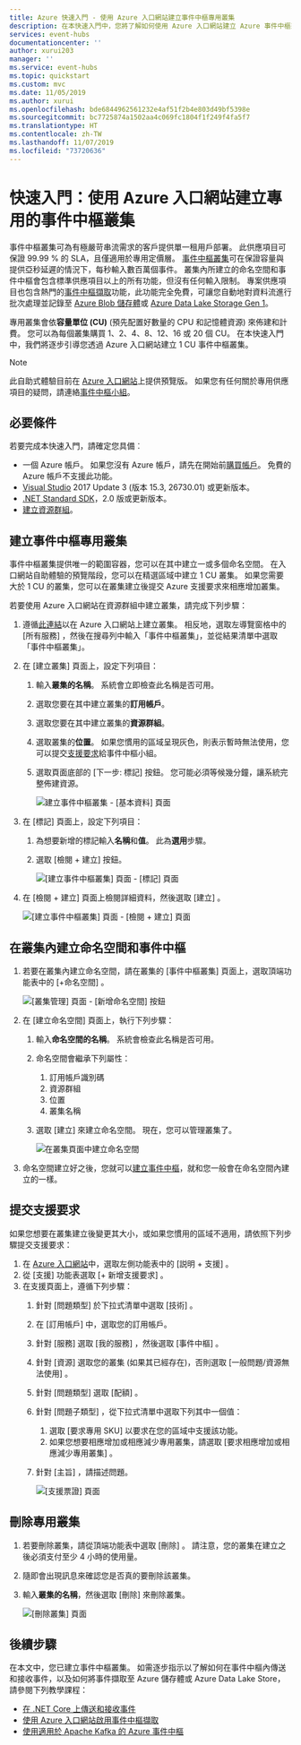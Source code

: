```yaml
---
title: Azure 快速入門 - 使用 Azure 入口網站建立事件中樞專用叢集
description: 在本快速入門中，您將了解如何使用 Azure 入口網站建立 Azure 事件中樞叢集。
services: event-hubs
documentationcenter: ''
author: xurui203
manager: ''
ms.service: event-hubs
ms.topic: quickstart
ms.custom: mvc
ms.date: 11/05/2019
ms.author: xurui
ms.openlocfilehash: bde6844962561232e4af51f2b4e803d49bf5398e
ms.sourcegitcommit: bc7725874a1502aa4c069fc1804f1f249f4fa5f7
ms.translationtype: HT
ms.contentlocale: zh-TW
ms.lasthandoff: 11/07/2019
ms.locfileid: "73720636"
---
```

# <a name="quickstart-create-a-dedicated-event-hubs-cluster-using-azure-portal"></a>快速入門：使用 Azure 入口網站建立專用的事件中樞叢集 
事件中樞叢集可為有極嚴苛串流需求的客戶提供單一租用戶部署。 此供應項目可保證 99.99 % 的 SLA，且僅適用於專用定價層。 [事件中樞叢集](event-hubs-dedicated-overview.md)可在保證容量與提供亞秒延遲的情況下，每秒輸入數百萬個事件。 叢集內所建立的命名空間和事件中樞會包含標準供應項目以上的所有功能，但沒有任何輸入限制。 專案供應項目也包含熱門的[事件中樞擷取](event-hubs-capture-overview.md)功能，此功能完全免費，可讓您自動地對資料流進行批次處理並記錄至 [Azure Blob 儲存體](../storage/blobs/storage-blobs-introduction.md)或 [Azure Data Lake Storage Gen 1](../data-lake-store/data-lake-store-overview.md)。

專用叢集會依**容量單位 (CU)** (預先配置好數量的 CPU 和記憶體資源) 來佈建和計費。 您可以為每個叢集購買 1、2、4、8、12、16 或 20 個 CU。 在本快速入門中，我們將逐步引導您透過 Azure 入口網站建立 1 CU 事件中樞叢集。

> [!NOTE]
> 此自助式體驗目前在 [Azure 入口網站](https://aka.ms/eventhubsclusterquickstart)上提供預覽版。 如果您有任何關於專用供應項目的疑問，請連絡[事件中樞小組](mailto:askeventhubs@microsoft.com)。


## <a name="prerequisites"></a>必要條件
若要完成本快速入門，請確定您具備︰

- 一個 Azure 帳戶。 如果您沒有 Azure 帳戶，請先在開始前[購買帳戶](https://azure.microsoft.com/pricing/purchase-options/pay-as-you-go/)。 免費的 Azure 帳戶不支援此功能。 
- [Visual Studio](https://visualstudio.microsoft.com/vs/) 2017 Update 3 (版本 15.3, 26730.01) 或更新版本。
- [.NET Standard SDK](https://dotnet.microsoft.com/download)，2.0 版或更新版本。
- [建立資源群組](../event-hubs/event-hubs-create.md#create-a-resource-group)。

## <a name="create-an-event-hubs-dedicated-cluster"></a>建立事件中樞專用叢集
事件中樞叢集提供唯一的範圍容器，您可以在其中建立一或多個命名空間。 在入口網站自助體驗的預覽階段，您可以在精選區域中建立 1 CU 叢集。 如果您需要大於 1 CU 的叢集，您可以在叢集建立後提交 Azure 支援要求來相應增加叢集。

若要使用 Azure 入口網站在資源群組中建立叢集，請完成下列步驟：

1. 遵循[此連結](https://aka.ms/eventhubsclusterquickstart)以在 Azure 入口網站上建立叢集。 相反地，選取左導覽窗格中的 [所有服務]  ，然後在搜尋列中輸入「事件中樞叢集」，並從結果清單中選取「事件中樞叢集」。
2. 在 [建立叢集]  頁面上，設定下列項目：
    1. 輸入**叢集的名稱**。 系統會立即檢查此名稱是否可用。
    2. 選取您要在其中建立叢集的**訂用帳戶**。
    3. 選取您要在其中建立叢集的**資源群組**。
    4. 選取叢集的**位置**。 如果您慣用的區域呈現灰色，則表示暫時無法使用，您可以提交[支援要求](#submit-a-support-request)給事件中樞小組。
    5. 選取頁面底部的 [下一步:  標記] 按鈕。 您可能必須等候幾分鐘，讓系統完整佈建資源。

        ![建立事件中樞叢集 - [基本資料] 頁面](./media/event-hubs-dedicated-cluster-create-portal/create-event-hubs-clusters-basics-page.png)
3. 在 [標記]  頁面上，設定下列項目：
    1. 為想要新增的標記輸入**名稱**和**值**。 此為**選用**步驟。  
    2. 選取 [檢閱 + 建立]  按鈕。

        ![[建立事件中樞叢集] 頁面 - [標記] 頁面](./media/event-hubs-dedicated-cluster-create-portal/create-event-hubs-clusters-tags-page.png)
4. 在 [檢閱 + 建立]  頁面上檢閱詳細資料，然後選取 [建立]  。 

    ![[建立事件中樞叢集] 頁面 - [檢閱 + 建立] 頁面](./media/event-hubs-dedicated-cluster-create-portal/create-event-hubs-clusters-review-create-page.png)

## <a name="create-a-namespace-and-event-hub-within-a-cluster"></a>在叢集內建立命名空間和事件中樞

1. 若要在叢集內建立命名空間，請在叢集的 [事件中樞叢集]  頁面上，選取頂端功能表中的 [+命名空間]  。

    ![[叢集管理] 頁面 - [新增命名空間] 按鈕](./media/event-hubs-dedicated-cluster-create-portal/cluster-management-page-add-namespace-button.png)
2. 在 [建立命名空間] 頁面上，執行下列步驟：
    1. 輸入**命名空間的名稱**。  系統會檢查此名稱是否可用。
    2. 命名空間會繼承下列屬性：
        1. 訂用帳戶識別碼
        2. 資源群組
        3. 位置
        4. 叢集名稱
    3. 選取 [建立]  來建立命名空間。 現在，您可以管理叢集了。  

        ![在叢集頁面中建立命名空間](./media/event-hubs-dedicated-cluster-create-portal/create-namespace-cluster-page.png)
3. 命名空間建立好之後，您就可以[建立事件中樞](event-hubs-create.md#create-an-event-hub)，就和您一般會在命名空間內建立的一樣。 


## <a name="submit-a-support-request"></a>提交支援要求

如果您想要在叢集建立後變更其大小，或如果您慣用的區域不適用，請依照下列步驟提交支援要求：

1. 在 [Azure 入口網站](https://portal.azure.com)中，選取左側功能表中的 [説明 + 支援]  。
2. 從 [支援] 功能表選取 [+ 新增支援要求]  。
3. 在支援頁面上，遵循下列步驟：
    1. 針對 [問題類型]  於下拉式清單中選取 [技術]  。
    2. 在 [訂用帳戶]  中，選取您的訂用帳戶。
    3. 針對 [服務]  選取 [我的服務]  ，然後選取 [事件中樞]  。
    4. 針對 [資源]  選取您的叢集 (如果其已經存在)，否則選取 [一般問題/資源無法使用]  。
    5. 針對 [問題類型]  選取 [配額]  。
    6. 針對 [問題子類型]  ，從下拉式清單中選取下列其中一個值：
        1. 選取 [要求專用 SKU]  以要求在您的區域中支援該功能。
        2. 如果您想要相應增加或相應減少專用叢集，請選取 [要求相應增加或相應減少專用叢集]  。 
    7. 針對 [主旨]  ，請描述問題。

        ![[支援票證] 頁面](./media/event-hubs-dedicated-cluster-create-portal/support-ticket.png)

 ## <a name="delete-a-dedicated-cluster"></a>刪除專用叢集
 
1. 若要刪除叢集，請從頂端功能表中選取 [刪除]  。 請注意，您的叢集在建立之後必須支付至少 4 小時的使用量。 
2. 隨即會出現訊息來確認您是否真的要刪除該叢集。
3. 輸入**叢集的名稱**，然後選取 [刪除]  來刪除叢集。

    ![[刪除叢集] 頁面](./media/event-hubs-dedicated-cluster-create-portal/delete-cluster-page.png)


## <a name="next-steps"></a>後續步驟
在本文中，您已建立事件中樞叢集。 如需逐步指示以了解如何在事件中樞內傳送和接收事件，以及如何將事件擷取至 Azure 儲存體或 Azure Data Lake Store，請參閱下列教學課程：

- [在 .NET Core 上傳送和接收事件](event-hubs-dotnet-standard-getstarted-send.md)
- [使用 Azure 入口網站啟用事件中樞擷取](event-hubs-capture-enable-through-portal.md)
- [使用適用於 Apache Kafka 的 Azure 事件中樞](event-hubs-for-kafka-ecosystem-overview.md)
